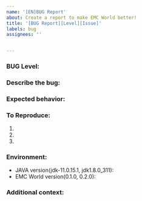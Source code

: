```yaml
---
name: '[EN]BUG Report'
about: Create a report to make EMC World better!
title: '[BUG Report][Level][Issue]'
labels: bug
assignees: ''


---
```


<!--
Note: Please search for duplicate issues in the issue before submitting the issue. Please change the other two items in your title except [BUG] feedback
-->

### BUG Level:

<!-- 
[NO PAIN] [MILD] [SEVERE] [FATAL]
NO PAIN: Contains bugs such as rendering errors, heavy impact on FPS, etc.
MILD: Contains bugs such as single item copy, block loading, unconditional flight or perspective, changing the attributes of the entire server, crafting or getting creative items that affect the game balance, causing evil modifications (including increase, decrease) EMC and other bugs.
SERVERE: Contains bugs that spawn a large number of items in a short period of time and have a large impact on server TPS.
FATAL: Contains deadly bugs that crash or reverse servers, corrupt map blocks, execute OP commands, etc.
Please fill in the bug level according to the corresponding bug phenomenon
-->

### Describe the bug:
<!-- A clear and concise description of what the bug is. -->

### Expected behavior:

<!-- A clear and concise description of what you expected to happen. -->

### To Reproduce:

<!-- how to reproduce -->

1. 
2. 
3. 

### Environment:

- JAVA version(jdk-11.0.15.1, jdk1.8.0_311):
- EMC World version(0.1.0, 0.2.0):

### Additional context:
<!-- Add any other context about the problem here. -->
